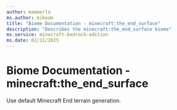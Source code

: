 ```yaml
---
author: mammerla
ms.author: mikeam
title: "Biome Documentation - minecraft:the_end_surface"
description: "Describes the minecraft:the_end_surface biome"
ms.service: minecraft-bedrock-edition
ms.date: 02/11/2025 
---
```


# Biome Documentation - minecraft:the_end_surface

Use default Minecraft End terrain generation.
